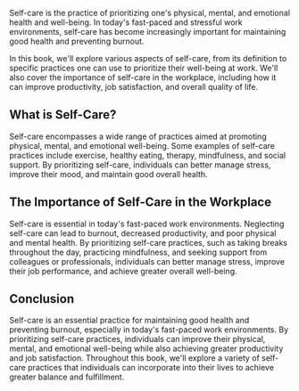 
Self-care is the practice of prioritizing one's physical, mental, and emotional health and well-being. In today's fast-paced and stressful work environments, self-care has become increasingly important for maintaining good health and preventing burnout.

In this book, we'll explore various aspects of self-care, from its definition to specific practices one can use to prioritize their well-being at work. We'll also cover the importance of self-care in the workplace, including how it can improve productivity, job satisfaction, and overall quality of life.

What is Self-Care?
------------------

Self-care encompasses a wide range of practices aimed at promoting physical, mental, and emotional well-being. Some examples of self-care practices include exercise, healthy eating, therapy, mindfulness, and social support. By prioritizing self-care, individuals can better manage stress, improve their mood, and maintain good overall health.

The Importance of Self-Care in the Workplace
--------------------------------------------

Self-care is essential in today's fast-paced work environments. Neglecting self-care can lead to burnout, decreased productivity, and poor physical and mental health. By prioritizing self-care practices, such as taking breaks throughout the day, practicing mindfulness, and seeking support from colleagues or professionals, individuals can better manage stress, improve their job performance, and achieve greater overall well-being.

Conclusion
----------

Self-care is an essential practice for maintaining good health and preventing burnout, especially in today's fast-paced work environments. By prioritizing self-care practices, individuals can improve their physical, mental, and emotional well-being while also achieving greater productivity and job satisfaction. Throughout this book, we'll explore a variety of self-care practices that individuals can incorporate into their lives to achieve greater balance and fulfillment.
